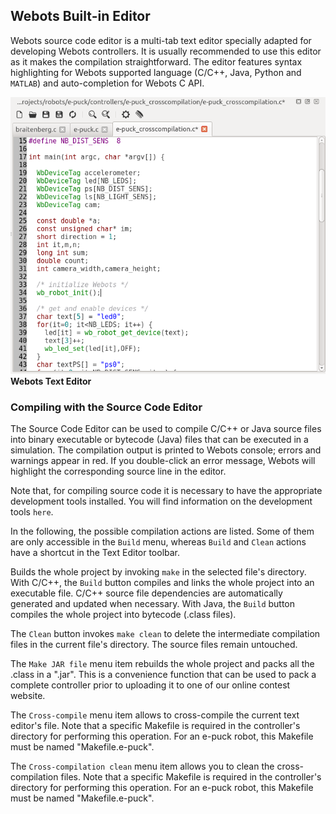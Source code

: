 ## Webots Built-in Editor

Webots source code editor is a multi-tab text editor specially adapted for
developing Webots controllers. It is usually recommended to use this editor as
it makes the compilation straightforward. The editor features syntax
highlighting for Webots supported language (C/C++, Java, Python and `MATLAB`)
and auto-completion for Webots C API.

![Webots Text Editor](png/text_editor.png)
**Webots Text Editor**

### Compiling with the Source Code Editor

The Source Code Editor can be used to compile C/C++ or Java source files into
binary executable or bytecode (Java) files that can be executed in a simulation.
The compilation output is printed to Webots console; errors and warnings appear
in red. If you double-click an error message, Webots will highlight the
corresponding source line in the editor.

Note that, for compiling source code it is necessary to have the appropriate
development tools installed. You will find information on the development tools
`here`.

In the following, the possible compilation actions are listed. Some of them are
only accessible in the `Build` menu, whereas `Build` and `Clean` actions have a
shortcut in the Text Editor toolbar.

Builds the whole project by invoking `make` in the selected file's directory.
With C/C++, the `Build` button compiles and links the whole project into an
executable file. C/C++ source file dependencies are automatically generated and
updated when necessary. With Java, the `Build` button compiles the whole project
into bytecode (.class files).

The `Clean` button invokes `make clean` to delete the intermediate compilation
files in the current file's directory. The source files remain untouched.

The `Make JAR file` menu item rebuilds the whole project and packs all the
.class in a ".jar". This is a convenience function that can be used to pack a
complete controller prior to uploading it to one of our online contest website.

The `Cross-compile` menu item allows to cross-compile the current text editor's
file. Note that a specific Makefile is required in the controller's directory
for performing this operation. For an e-puck robot, this Makefile must be named
"Makefile.e-puck".

The `Cross-compilation clean` menu item allows you to clean the cross-
compilation files. Note that a specific Makefile is required in the controller's
directory for performing this operation. For an e-puck robot, this Makefile must
be named "Makefile.e-puck".

